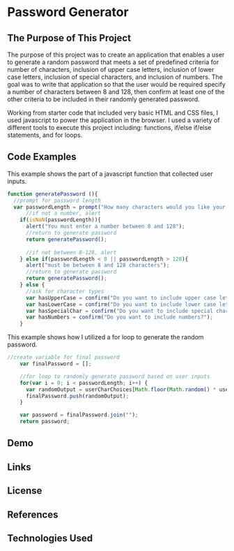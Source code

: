# Password Generator

## The Purpose of This Project

The purpose of this project was to create an application that enables a user to generate a random password that meets a set of predefined criteria for number of characters, inclusion of upper case letters, inclusion of lower case letters, inclusion of special characters, and inclusion of numbers. The goal was to write that application so that the user would be required specify a number of characters between 8 and 128, then confirm at least one of the other criteria to be included in their randomly generated password.

Working from starter code that included very basic HTML and CSS files, I used javascript to power the application in the browser. I used a variety of different tools to execute this project including: functions, if/else if/else statements, and for loops.

## Code Examples

This example shows the part of a javascript function that collected user inputs.
```js
function generatePassword (){
  //prompt for password length
  var passwordLength = prompt("How many characters would you like your password to be?", "must be between 8 and 128 characters");
      //if not a number, alert
    if(isNaN(passwordLength)){
      alert("You must enter a number between 8 and 128");
      //return to generate password
      return generatePassword();
    
      //if not between 8-128, alert
    } else if(passwordLength < 8 || passwordLength > 128){
      alert("must be between 8 and 128 characters");
      //return to generate password
      return generatePassword();
    } else {
      //ask for character types
      var hasUpperCase = confirm("Do you want to include upper case letters?");
      var hasLowerCase = confirm("Do you want to include lower case letters?");
      var hasSpecialChar = confirm("Do you want to include special characters?");
      var hasNumbers = confirm("Do you want to include numbers?");
    }
```

This example shows how I utilized a for loop to generate the random password.
```js
//create variable for final password
    var finalPassword = [];

    //for loop to randomly generate password based on user inputs
    for(var i = 0; i < passwordLength; i++) {
      var randomOutput = userCharChoices[Math.floor(Math.random() * userCharChoices.length)];
      finalPassword.push(randomOutput);
    }

    var password = finalPassword.join("");
    return password;
```

## Demo



## Links


## License


## References


## Technologies Used

